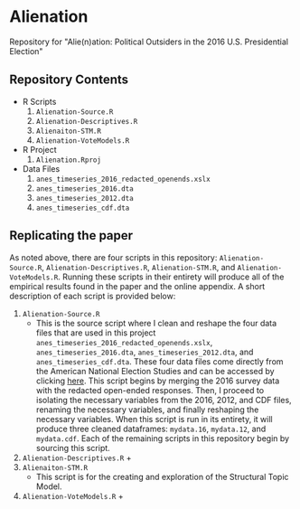 # Alienation
Repository for "Alie(n)ation: Political Outsiders in the 2016 U.S. Presidential Election"

## Repository Contents
* R Scripts 
  1. `Alienation-Source.R`
  2. `Alienation-Descriptives.R`
  3. `Alienaiton-STM.R`
  4. `Alienation-VoteModels.R`
* R Project
  1. `Alienation.Rproj`
* Data Files
  1. `anes_timeseries_2016_redacted_openends.xslx`
  2. `anes_timeseries_2016.dta`
  3. `anes_timeseries_2012.dta`
  4. `anes_timeseries_cdf.dta`
  

## Replicating the paper
As noted above, there are four scripts in this repository: `Alienation-Source.R`, `Alienation-Descriptives.R`, `Alienation-STM.R`, and `Alienation-VoteModels.R`. Running these scripts in their entirety will produce all of the empirical results found in the paper and the online appendix. A short description of each script is provided below:

  1. `Alienation-Source.R`
      + This is the source script where I clean and reshape the four data files that are used in this project `anes_timeseries_2016_redacted_openends.xslx`, `anes_timeseries_2016.dta`, `anes_timeseries_2012.dta`, and `anes_timeseries_cdf.dta`. These four data files come directly from the American National Election Studies and can be accessed by clicking [here](https://electionstudies.org/data-center/). This script begins by merging the 2016 survey data with the redacted open-ended responses. Then, I proceed to isolating the necessary variables from the 2016, 2012, and CDF files, renaming the necessary variables, and finally reshaping the necessary variables. When this script is run in its entirety, it will produce three cleaned dataframes: `mydata.16`, `mydata.12`, and `mydata.cdf`. Each of the remaining scripts in this repository begin by sourcing this script. 
  2. `Alienation-Descriptives.R`
      +
  3. `Alienaiton-STM.R`
      + This script is for the creating and exploration of the Structural Topic Model. 
  4. `Alienation-VoteModels.R`
      + 